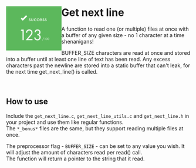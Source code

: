 # Get next line <img align="left" src="https://github.com/susikohmelo/FdF/blob/main/readme_files/score.png" height="120"/>
A function to read one (or multiple) files at once with a buffer of any given size - no 1 character at a time shenanigans!

BUFFER_SIZE characters are read at once and stored into a buffer until at least one line of text has been read. Any excess characters past the newline are stored into a static buffer that can't leak, for the next time get_next_line() is called.

<br/>

## How to use
Include the `get_next_line.c`, `get_next_line_utils.c` and `get_next_line.h` in your project and use them like regular functions.<br/>
The `*_bonus*` files are the same, but they support reading multiple files at once.

The preprocessor flag - `BUFFER_SIZE` - can be set to any value you wish. It will adjust the amount of characters read per read() call.<br/>
The function will return a pointer to the string that it read.
